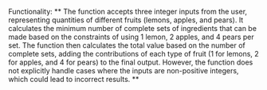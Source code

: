 Functionality: ** The function accepts three integer inputs from the user, representing quantities of different fruits (lemons, apples, and pears). It calculates the minimum number of complete sets of ingredients that can be made based on the constraints of using 1 lemon, 2 apples, and 4 pears per set. The function then calculates the total value based on the number of complete sets, adding the contributions of each type of fruit (1 for lemons, 2 for apples, and 4 for pears) to the final output. However, the function does not explicitly handle cases where the inputs are non-positive integers, which could lead to incorrect results. **